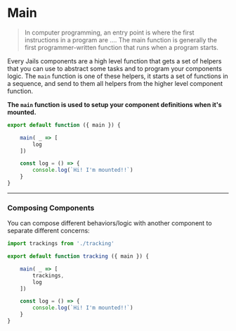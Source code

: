 # Main

> In computer programming, an entry point is where the first instructions in a program are .... The main function is generally the first programmer-written function that runs when a program starts.

Every Jails components are a high level function that gets a set of helpers that you can use to abstract some tasks and to program your components logic. The `main` function is one of these helpers, it starts a set of functions in a sequence, and send to them all helpers from the higher level component function.

**The `main` function is used to setup your component definitions when it's mounted.**

```js
export default function ({ main }) {

    main( _ => [
        log
    ])

    const log = () => {
        console.log(`Hi! I'm mounted!!`)
    }
}
```

---

### Composing Components

You can compose different behaviors/logic with another component to separate different concerns:

```js
import trackings from './tracking'

export default function tracking ({ main }) {

    main( _ => [
        trackings,
        log
    ])

    const log = () => {
        console.log(`Hi! I'm mounted!!`)
    }
}
```
